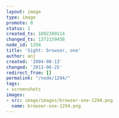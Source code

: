 ```yaml
---
layout: image
type: image
promote: 0
status: 1
created_ts: 1092389114
changed_ts: 1372159458
node_id: 1294
title: 'Sight: browser, one'
author: anj
created: '2004-08-13'
changed: '2013-06-25'
redirect_from: []
permalink: "/node/1294/"
tags:
- screenshots
images:
- src: image/images/browser-one-1294.png
  name: browser-one-1294.png
---
```



